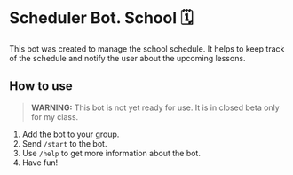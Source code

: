 # Scheduler Bot. School 🗓

This bot was created to manage the school schedule. It helps to keep track of
the schedule and notify the user about the upcoming lessons.

## How to use

> **WARNING:** This bot is not yet ready for use. It is in closed beta only for
> my class.

1. Add the bot to your group.
2. Send `/start` to the bot.
3. Use `/help` to get more information about the bot.
4. Have fun!
